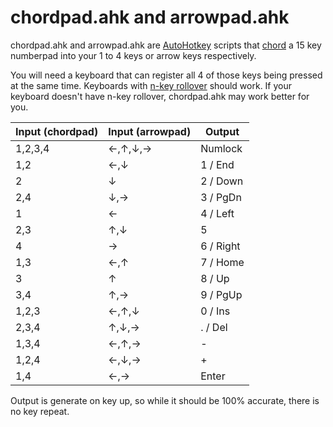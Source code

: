 # chordpad.ahk and arrowpad.ahk

chordpad.ahk and arrowpad.ahk are [AutoHotkey](autohotkey.com) scripts that [chord](https://en.wikipedia.org/wiki/Chorded_keyboard) a 15 key numberpad into your 1 to 4 keys or arrow keys respectively.

You will need a keyboard that can register all 4 of those keys being pressed at the same time. Keyboards with [n-key rollover](https://en.wikipedia.org/wiki/Rollover_(key)#n-key_rollover) should work. If your keyboard doesn't have n-key rollover, chordpad.ahk may work better for you.

| Input (chordpad) | Input (arrowpad) | Output    |
| ---------------- | ---------------- | --------- |
| 1,2,3,4          | ←,↑,↓,→          | Numlock   |
| 1,2              | ←,↓              | 1 / End   |
| 2                | ↓                | 2 / Down  |
| 2,4              | ↓,→              | 3 / PgDn  |
| 1                | ←                | 4 / Left  |
| 2,3              | ↑,↓              | 5         |
| 4                | →                | 6 / Right |
| 1,3              | ←,↑              | 7 / Home  |
| 3                | ↑                | 8 / Up    |
| 3,4              | ↑,→              | 9 / PgUp  |
| 1,2,3            | ←,↑,↓            | 0 / Ins   |
| 2,3,4            | ↑,↓,→            | . / Del   |
| 1,3,4            | ←,↑,→            | -         |
| 1,2,4            | ←,↓,→            | +         |
| 1,4              | ←,→              | Enter     |

Output is generate on key up, so while it should be 100% accurate, there is no key repeat.
